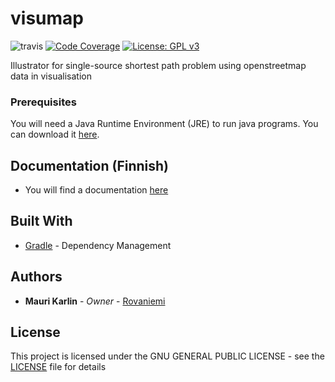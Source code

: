 # visumap
![travis](https://travis-ci.org/rovaniemi/visumap.svg?branch=master)
[![Code Coverage](https://img.shields.io/codecov/c/github/rovaniemi/visumap/master.svg)](https://codecov.io/github/rovaniemi/visumap)
[![License: GPL v3](https://img.shields.io/badge/License-GPL%20v3-blue.svg)](https://github.com/rovaniemi/osm-graph-parser/blob/master/LICENSE)

Illustrator for single-source shortest path problem using openstreetmap data in visualisation

### Prerequisites

You will need a Java Runtime Environment (JRE) to run java programs. You can download it [here](http://www.oracle.com/technetwork/java/javase/downloads/jre8-downloads-2133155.html).

## Documentation (Finnish)
* You will find a documentation [here](https://github.com/rovaniemi/visumap/tree/master/documentation) 

## Built With

* [Gradle](https://gradle.org) - Dependency Management

## Authors

* **Mauri Karlin** - *Owner* - [Rovaniemi](https://github.com/Rovaniemi)

## License

This project is licensed under the GNU GENERAL PUBLIC LICENSE - see the [LICENSE](LICENSE) file for details